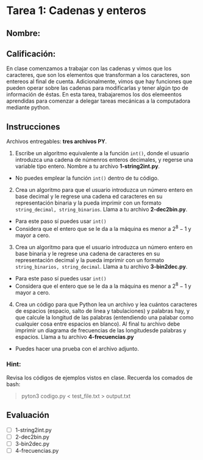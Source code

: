 # Tarea 1: Cadenas y enteros

## Nombre:

## Calificación:

En clase comenzamos a trabajar con las cadenas y vimos que los caracteres, que son los elementos que transforman a los caracteres, son entereos al final de cuenta. Adicionalmente, vimos que hay funciones que pueden operar sobre las cadenas para modificarlas y tener algún tpo de información de éstas. En esta tarea, trabajaremos los dos elemeentos aprendidas para comenzar a delegar tareas mecánicas a la computadora mediante python.

## Instrucciones

Archivos entregables: **tres archivos PY**.

1. Escribe un algoritmo equivalente a la función `int()`, donde el usuario introduzca una cadena de númenros enteros decimales, y regerse una variable tipo entero. Nombre a tu archivo **1-string2int.py**.

  - No puedes emplear la función `int()` dentro de tu código.

2. Crea un algoritmo para que el usuario introduzca un número entero en base decimal y le regrese una cadena ed caracteres en su representación binaria y la pueda imprimir con un formato `string_decimal, string_binarios`. Llama a tu archivo **2-dec2bin.py**.

  - Para este paso sí puedes usar `int()`
  - Considera que el entero que se le da a la máquina es menor a $2^8-1$ y mayor a cero.

3. Crea un algoritmo para que el usuario introduzca un número entero en base binaria y le regrese una cadena de caracteres en su representación decimal y la pueda imprimir con un formato `string_binarios, string_decimal`. Llama a tu archivo **3-bin2dec.py**.

  - Para este paso sí puedes usar `int()`
  - Considera que el entero que se le da a la máquina es menor a $2^8-1$ y mayor a cero.

4. Crea un código para que Python lea un archivo y lea cuántos caracteres de espacios (espacio, salto de linea y tabulaciones) y palabras hay, y que calcule la longitud de las palabras (entendiendo una palabar como cualquier cosa entre espacios en blanco). Al final tu archivo debe imprimir un diagrama de frecuencias de las longitudesde palabras y espacios. Llama a tu archivo **4-frecuencias.py**

  - Puedes hacer una prueba con el archivo adjunto.

### Hint:

Revisa los códigos de ejemplos vistos en clase. Recuerda los comados de bash:

> pyton3 codigo.py < test_file.txt > output.txt

## Evaluación

- [ ] 1-string2int.py
- [ ] 2-dec2bin.py
- [ ] 3-bin2dec.py
- [ ] 4-frecuencias.py
